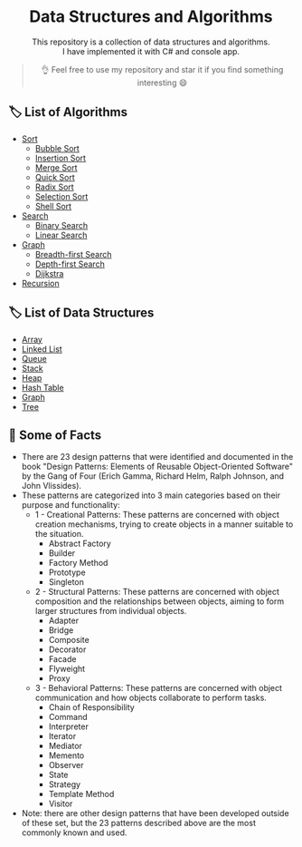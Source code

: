 <div align = "center">

# Data Structures and Algorithms

This repository is a collection of data structures and algorithms. </br>
I have implemented it with C# and console app.
> 👌 Feel free to use my repository and star it if you find something interesting 😄

</div>

## 🏷️ List of Algorithms
* [Sort](./Algorithms/Sort)
  * [Bubble Sort](./Algorithms/Sort/BubbleSort)
  * [Insertion Sort](./Algorithms/Sort/InsertionSort)
  * [Merge Sort](./Algorithms/Sort/MergeSort)
  * [Quick Sort](./Algorithms/Sort/QuickSort)
  * [Radix Sort](./Algorithms/Sort/RadixSort)
  * [Selection Sort](./Algorithms/Sort/SelectionSort)
  * [Shell Sort](./Algorithms/Sort/ShellSort)
* [Search](./Algorithms/Search)
  * [Binary Search](./Algorithms/Search/BinarySearch)
  * [Linear Search](./Algorithms/Search/LinearSearch)
* [Graph](./Algorithms/Graph)
  * [Breadth-first Search](./Algorithms/Graph/Breadth-firstSearch)
  * [Depth-first Search](./Algorithms/Graph/Depth-firstSearch)
  * [Dijkstra](./Algorithms/Graph/Dijkstra)
* [Recursion](./Algorithms/Recursion/Recursion)
  
## 🏷️ List of Data Structures
* [Array](./DataStructures/Array/Array)
* [Linked List](./DataStructures/LinkedList/LinkedList)
* [Queue](./DataStructures/Queue/Queue)
* [Stack](./DataStructures/Stack/Stack)
* [Heap](./DataStructures/Heap/Heap)
* [Hash Table](./DataStructures/HashTable/HashTable)
* [Graph](./DataStructures/Graph/UndirectedGraph)
* [Tree](./DataStructures/Tree/BinarySearchTree)


## 📔 Some of Facts
* There are 23 design patterns that were identified and documented in the book "Design Patterns: Elements of Reusable Object-Oriented Software" by the Gang of Four (Erich Gamma, Richard Helm, Ralph Johnson, and John Vlissides). </br>
* These patterns are categorized into 3 main categories based on their purpose and functionality: </br>
  * 1 - Creational Patterns: These patterns are concerned with object creation mechanisms, trying to create objects in a manner suitable to the situation.
    * Abstract Factory
    * Builder
    * Factory Method
    * Prototype
    * Singleton
  * 2 - Structural Patterns: These patterns are concerned with object composition and the relationships between objects, aiming to form larger structures from individual objects.
    * Adapter
    * Bridge
    * Composite
    * Decorator
    * Facade
    * Flyweight
    * Proxy
  * 3 - Behavioral Patterns: These patterns are concerned with object communication and how objects collaborate to perform tasks.
    * Chain of Responsibility
    * Command
    * Interpreter
    * Iterator
    * Mediator
    * Memento
    * Observer
    * State
    * Strategy
    * Template Method
    * Visitor
* Note: there are other design patterns that have been developed outside of these set, but the 23 patterns described above are the most commonly known and used. 
